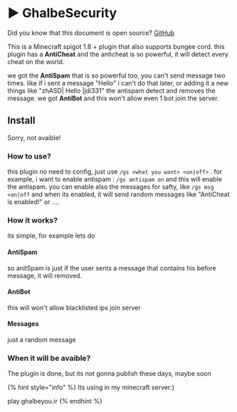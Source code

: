 # ▶ GhalbeSecurity

Did you know that this document is open source? [GitHub](https://github.com/Ghalbeyou/ghalbeyou-docs)

This is a Minecraft spigot 1.8 + plugin that also supports bungee cord. this plugin has a **AntiCheat** and the anticheat is so powerful, it will detect every cheat on the world.

we got the **AntiSpam** that is so powerful too, you can't send message two times. like if i sent a message "Hello" i can't do that later, or adding it a new things like "zhASD| Hello |jdi331" the antispam detect and removes the message. we got **AntiBot** and this won't allow even 1 bot join the server.

## Install

Sorry, not avaible!

### How to use?

this plugin no need to config, just use `/gs <what you want> <on|off>` . for example, i want to enable antispam : `/gs antispam on` and this will enable the antispam. you can enable also the messages for safty, like `/gs msg <on|off` and when its enabled, it will send random messages like "AntiCheat is enabled!" or ....

### How it works?

its simple, for example lets do

#### AntiSpam

so anitSpam is just if the user sents a message that contains his before message, it will removed.

#### AntiBot

this will won't allow blacklisted ips join server

#### Messages

just a random message

### When it will be avaible?

The plugin is done, but its not gonna publish these days, maybe soon

{% hint style="info" %}
Its using in my minecraft server:)

play.ghalbeyou.ir
{% endhint %}
